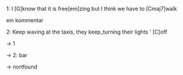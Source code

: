 
1: 
I [G]know that it is free[em]zing but I think we have to [Cmaj7]walk


ein kommentar

2:
Keep waving at the taxis, they keep_turning their lights ' [C]off


-> 1

-> 2: bar

-> nortfound